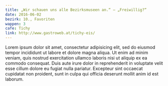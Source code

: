 ```yaml
---
title: „Wir schauen uns alle Bezirksmuseen an.“ – „Freiwillig?“
date: 2016-06-02
bezirk: 10., Favoriten
wappen: 3
cafe: Tichy
link: http://www.gastroweb.at/tichy-eis/
---
```


Lorem ipsum dolor sit amet, consectetur adipisicing elit, sed do eiusmod tempor incididunt ut labore et dolore magna aliqua. Ut enim ad minim veniam, quis nostrud exercitation ullamco laboris nisi ut aliquip ex ea commodo consequat. Duis aute irure dolor in reprehenderit in voluptate velit esse cillum dolore eu fugiat nulla pariatur. Excepteur sint occaecat cupidatat non proident, sunt in culpa qui officia deserunt mollit anim id est laborum.
